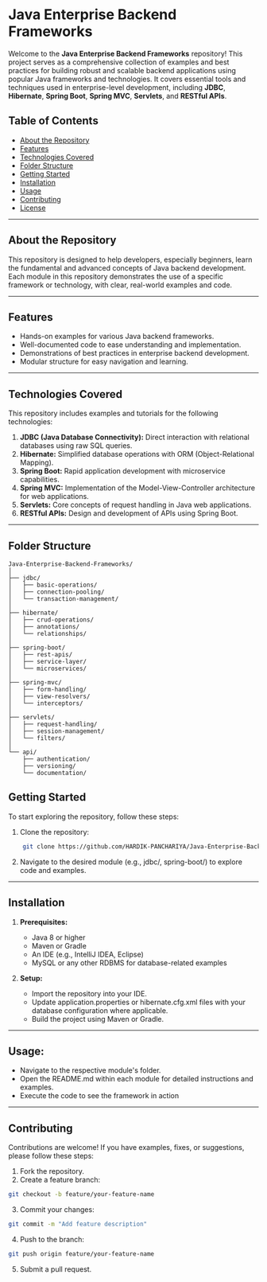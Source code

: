 # Java Enterprise Backend Frameworks

Welcome to the **Java Enterprise Backend Frameworks** repository! This project serves as a comprehensive collection of examples and best practices for building robust and scalable backend applications using popular Java frameworks and technologies. It covers essential tools and techniques used in enterprise-level development, including **JDBC**, **Hibernate**, **Spring Boot**, **Spring MVC**, **Servlets**, and **RESTful APIs**.

## Table of Contents

- [About the Repository](#about-the-repository)
- [Features](#features)
- [Technologies Covered](#technologies-covered)
- [Folder Structure](#folder-structure)
- [Getting Started](#getting-started)
- [Installation](#installation)
- [Usage](#usage)
- [Contributing](#contributing)
- [License](#license)

---

## About the Repository

This repository is designed to help developers, especially beginners, learn the fundamental and advanced concepts of Java backend development. Each module in this repository demonstrates the use of a specific framework or technology, with clear, real-world examples and code.

---

## Features

- Hands-on examples for various Java backend frameworks.
- Well-documented code to ease understanding and implementation.
- Demonstrations of best practices in enterprise backend development.
- Modular structure for easy navigation and learning.

---

## Technologies Covered

This repository includes examples and tutorials for the following technologies:

1. **JDBC (Java Database Connectivity):** Direct interaction with relational databases using raw SQL queries.
2. **Hibernate:** Simplified database operations with ORM (Object-Relational Mapping).
3. **Spring Boot:** Rapid application development with microservice capabilities.
4. **Spring MVC:** Implementation of the Model-View-Controller architecture for web applications.
5. **Servlets:** Core concepts of request handling in Java web applications.
6. **RESTful APIs:** Design and development of APIs using Spring Boot.

---

## Folder Structure

```plaintext
Java-Enterprise-Backend-Frameworks/
│
├── jdbc/
│   ├── basic-operations/
│   ├── connection-pooling/
│   └── transaction-management/
│
├── hibernate/
│   ├── crud-operations/
│   ├── annotations/
│   └── relationships/
│
├── spring-boot/
│   ├── rest-apis/
│   ├── service-layer/
│   └── microservices/
│
├── spring-mvc/
│   ├── form-handling/
│   ├── view-resolvers/
│   └── interceptors/
│
├── servlets/
│   ├── request-handling/
│   ├── session-management/
│   └── filters/
│
└── api/
    ├── authentication/
    ├── versioning/
    └── documentation/
```
## Getting Started

To start exploring the repository, follow these steps:

1. Clone the repository:
```bash
    git clone https://github.com/HARDIK-PANCHARIYA/Java-Enterprise-Backend-Frameworks.git
```
2. Navigate to the desired module (e.g., jdbc/, spring-boot/) to explore code and examples.

----

## Installation

1. **Prerequisites:**

    - Java 8 or higher
    - Maven or Gradle
    - An IDE (e.g., IntelliJ IDEA, Eclipse)
    - MySQL or any other RDBMS for database-related examples

2. **Setup:**

    - Import the repository into your IDE.
    - Update application.properties or hibernate.cfg.xml files with your database configuration where applicable.
    - Build the project using Maven or Gradle.

---

## Usage:

- Navigate to the respective module's folder.
- Open the README.md within each module for detailed instructions and examples.
- Execute the code to see the framework in action

---

## Contributing

Contributions are welcome! If you have examples, fixes, or suggestions, please follow these steps:

1. Fork the repository.
2. Create a feature branch:
```bash
git checkout -b feature/your-feature-name
```
3. Commit your changes:
```bash
git commit -m "Add feature description"
```
4. Push to the branch:
```bash
git push origin feature/your-feature-name
```
5. Submit a pull request.

